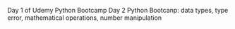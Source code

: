 Day 1 of Udemy Python Bootcamp
Day 2 Python Bootcanp: data types, type error, mathematical operations, number manipulation
